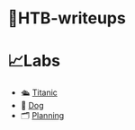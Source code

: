 # 📖HTB-writeups
# 📈Labs

- 🛳️ [Titanic](./titanic/Write-up.md)
- 🐶 [Dog](./dog/Writeup.md)
- 🗂️ [Planning](./planning/WriteUp.md)
